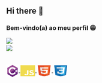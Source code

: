 ## Hi there 👋

### Bem-vindo(a) ao meu perfil 😁

 <div>
   <a href="https://github.com/MPoleto">
   <img height="180em" src="https://github-readme-stats.vercel.app/api?username=MPoleto&show_icons=true&theme=github_dark&include_all_commits=true&count_private=true"/>
    <br>
   <img height="180em" src="https://github-readme-stats.vercel.app/api/top-langs/?username=MPoleto&layout=compact&langs_count=6&theme=github_dark"/>
</div>
<br>
<div style="display: inline_block"><br>
  <img align="center" alt="Csharp" height="33" src="https://raw.githubusercontent.com/devicons/devicon/master/icons/csharp/csharp-original.svg">
  <img align="center" alt="Js" height="30" width="40" src="https://raw.githubusercontent.com/devicons/devicon/master/icons/javascript/javascript-plain.svg">
  <img align="center" alt="HTML" height="30" width="40" src="https://raw.githubusercontent.com/devicons/devicon/master/icons/html5/html5-original.svg">
  <img align="center" alt="CSS" height="30" width="40" src="https://raw.githubusercontent.com/devicons/devicon/master/icons/css3/css3-original.svg">
</div>


